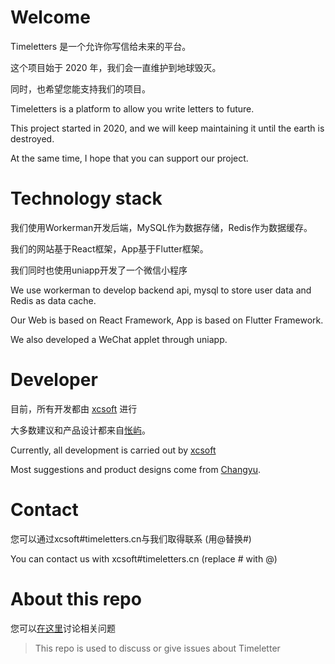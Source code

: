 # Welcome

Timeletters 是一个允许你写信给未来的平台。

这个项目始于 2020 年，我们会一直维护到地球毁灭。

同时，也希望您能支持我们的项目。

Timeletters is a platform to allow you write letters to future. 

This project started in 2020, and we will keep maintaining it until the earth is destroyed.

At the same time, I hope that you can support our project.

# Technology stack

我们使用Workerman开发后端，MySQL作为数据存储，Redis作为数据缓存。

我们的网站基于React框架，App基于Flutter框架。

我们同时也使用uniapp开发了一个微信小程序

We use workerman to develop backend api, mysql to store user data and Redis as data cache.

Our Web is based on React Framework, App is based on Flutter Framework.

We also developed a WeChat applet through uniapp.

# Developer

目前，所有开发都由 [xcsoft][1] 进行

大多数建议和产品设计都来自[怅屿][2]。

Currently, all development is carried out by [xcsoft][1]

Most suggestions and product designs come from [Changyu][2].

# Contact 

您可以通过xcsoft#timeletters.cn与我们取得联系 (用@替换#)

You can contact us with xcsoft#timeletters.cn (replace # with @)

# About this repo

您可以[在这里][3]讨论相关问题

> This repo is used to discuss or give issues about Timeletter

[1]: https://github.com/soxft
[2]: https://github.com/michangyu
[3]: https://github.com/timeletters/discuss/discussions
